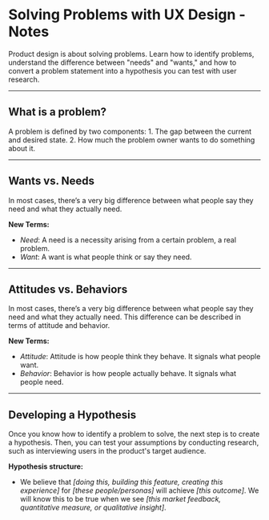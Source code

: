 # Solving Problems with UX Design - Notes

Product design is about solving problems. Learn how to identify problems, understand the difference between "needs" and "wants," and how to convert a problem statement into a hypothesis you can test with user research.

---

## What is a problem?

A problem is defined by two components: 1. The gap between the current and desired state. 2. How much the problem owner wants to do something about it.

---

## Wants vs. Needs

In most cases, there’s a very big difference between what people say they need and what they actually need.

**New Terms:**

- _Need_: A need is a necessity arising from a certain problem, a real problem.
- _Want_: A want is what people think or say they need.

---

## Attitudes vs. Behaviors

In most cases, there’s a very big difference between what people say they need and what they actually need. This difference can be described in terms of attitude and behavior.

**New Terms:**

- _Attitude_: Attitude is how people think they behave. It signals what people want.
- _Behavior_: Behavior is how people actually behave. It signals what people need.

---

## Developing a Hypothesis

Once you know how to identify a problem to solve, the next step is to create a hypothesis. Then, you can test your assumptions by conducting research, such as interviewing users in the product's target audience.

**Hypothesis structure:**

- We believe that *[doing this, building this feature, creating this experience]* for *[these people/personas]* will achieve *[this outcome]*. We will know this to be true when we see *[this market feedback, quantitative measure, or qualitative insight]*.
